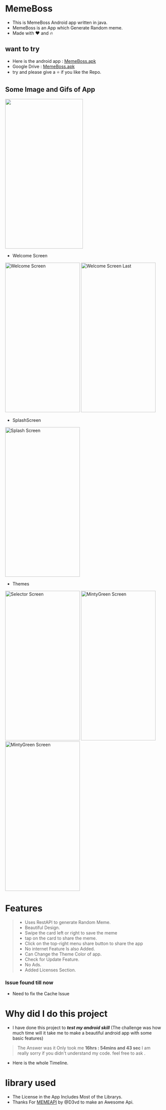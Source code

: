 # MemeBoss
- This is MemeBoss Android app written in java.
- MemeBoss is an App which Generate Random meme.
- Made with :heart: and :fire: 

## want to try 
  - Here is the android app : [MemeBoss.apk](https://github.com/nayanraj210401/MemeBoss/blob/master/memeBoss_v1.02_versionCode2.apk)
  - Google Drive : [MemeBoss.apk](https://drive.google.com/file/d/1FdOSKRyEbV8j7nrmcrh-PHluwwTyrUcX/view?usp=sharing)
  - try and please give a :star: if you like the Repo.

## Some Image and Gifs of App

<img src="https://github.com/nayanraj210401/MemeBoss/blob/master/memeboss_swipe.gif" width="250" height="480"/>

- Welcome Screen
 <p>
 <img src="https://github.com/nayanraj210401/MemeBoss/blob/master/MemeBoss/welcomeScreen1.png" alt="Welcome Screen" width="240" height = "480"/>
 <img src="https://github.com/nayanraj210401/MemeBoss/blob/master/MemeBoss/welcomeScreenLast.png" alt="Welcome Screen Last" width="240" height = "480"/>
 </p>
 
- SplashScreen
 <img src="https://github.com/nayanraj210401/MemeBoss/blob/master/MemeBoss/SplashScreen.png" alt="Splash Screen" width="240" height = "480"/>
 
- Themes
<p>
  <img src="https://github.com/nayanraj210401/MemeBoss/blob/master/MemeBoss/ThemeSelector.png" alt="Selector Screen"  width="240" height = "480"/>
   <img src="https://github.com/nayanraj210401/MemeBoss/blob/master/MemeBoss/mintyGreenTheme.png" alt="MintyGreen Screen" width="240" height = "480"/>
  <img src="https://github.com/nayanraj210401/MemeBoss/blob/master/MemeBoss/SunnyYellowTheme.png" alt="MintyGreen Screen" width="240" height = "480"/>
</p>


# Features
> - Uses RestAPI to generate Random Meme. 
> - Beautiful Design.
> - Swipe the card left or right to save the meme
> - tap on the card to share the meme.
> - Click on the top-right menu share button to share the app 
> - No internet Feature Is also Added. 
> - Can Change the Theme Color of app.
> - Check for Update Feature.
> - No Ads. 
> - Added Licenses Section.
 
### Issue found till now 
- Need to fix the Cache Issue



# Why did I do this project 
  - I have done this project to ***test my android skill*** (The challenge was how much time will it take me to make a beautiful android app with some basic features)
> The Answer was it Only took me   **16hrs : 54mins and 43 sec** I am really sorry if you didn't understand my code. feel free to ask .

- Here is the whole Timeline.



# library used
- The License in the App Includes Most of the Librarys.
- Thanks For [MEMEAPI](https://github.com/D3vd/Meme_Api) by @D3vd to make an Awesome Api.
